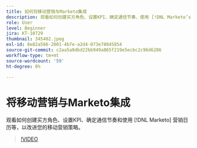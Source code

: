 ```yaml
---
title: 如何将移动营销与Marketo集成
description: 观看如何创建买方角色、设置KPI、确定通信节奏、使用 [!DNL Marketo’s] 营销日历等，以改进您的移动营销策略。
role: User
level: Beginner
jira: KT-10729
thumbnail: 345402.jpeg
exl-id: 8e82a586-2001-4b7e-a2d4-073e78045854
source-git-commit: c2aa5a0dbd22bb949a865f219e5ecbc2c96d6286
workflow-type: tm+mt
source-wordcount: '59'
ht-degree: 0%

---
```


# 将移动营销与Marketo集成

观看如何创建买方角色、设置KPI、确定通信节奏和使用 [!DNL Marketo] 营销日历等，以改进您的移动营销策略。

>[!VIDEO](https://video.tv.adobe.com/v/345402/?quality=12&learn=on)
